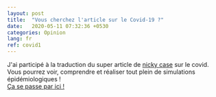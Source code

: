 ```yaml
---
layout: post
title:  "Vous cherchez l'article sur le Covid-19 ?"
date:   2020-05-11 07:32:36 +0530
categories: Opinion
lang: fr
ref: covid1
---
```

J'ai participé à la traduction du super article de [nicky case][nicky] sur le covid.   
Vous pourrez voir, comprendre et réaliser tout plein de simulations épidémiologiques !   
[Ça se passe par ici !][covid]


[covid]:       https://catheu.tech/covid-19
[nicky]:       https://ncase.me/
